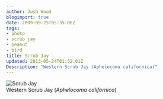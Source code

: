 ```yaml
---
author: Josh Wood
blogimport: true
date: 2009-09-25T05:35:00Z
tags:
- photo
- scrub jay
- peanut
- bird
title: Scrub Jay
updated: 2013-05-24T01:52:01Z
Description: "Western Scrub Jay (Aphelocoma californica)"
---
```



![Scrub Jay][photo-scrubjay]  
Western Scrub Jay (*Aphelocoma californica*)



[photo-scrubjay]: /img/scrubjay.jpg "Western Scrub Jay"
